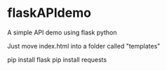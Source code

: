 # flaskAPIdemo
A simple API demo using flask python



Just move index.html into a folder called "templates"

pip install flask
pip install requests
